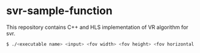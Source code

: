 # svr-sample-function

This repository contains C++ and HLS implementation of VR algorithm for svr.

```sh
$ ./<executable name> <input> <fov width> <fov height> <fov horizontal angle> <fov vertical angle> <option> <horizontal angle> <vertical angle> 
```

